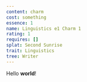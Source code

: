 ```yaml
---
content: charm
cost: something
essence: 1
name: Linguistics e1 Charm 1
rating: 1
requires: []
splat: Second Sunrise
trait: Linguistics
tree: Writer
---
```


Hello **world**!

